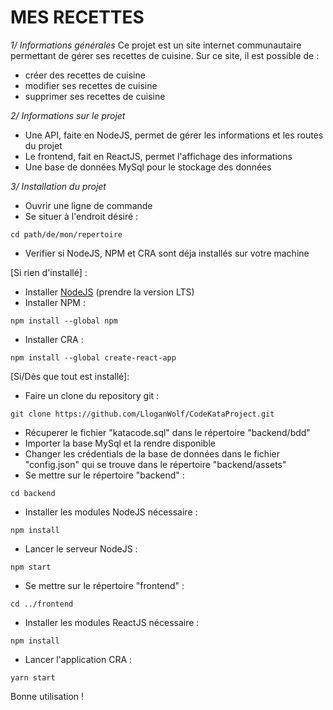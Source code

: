 # MES RECETTES
*1/ Informations générales*
Ce projet est un site internet communautaire permettant de gérer ses recettes de cuisine. Sur ce site, il est possible de :
   - créer des recettes de cuisine
   - modifier ses recettes de cuisine
   - supprimer ses recettes de cuisine

*2/ Informations sur le projet*
   - Une API, faite en NodeJS, permet de gérer les informations et les routes du projet
   - Le frontend, fait en ReactJS, permet l'affichage des informations
   - Une base de données MySql pour le stockage des données

*3/ Installation du projet*
- Ouvrir une ligne de commande
- Se situer à l'endroit désiré :
```
cd path/de/mon/repertoire
```
- Verifier si NodeJS, NPM et CRA sont déja installés sur votre machine

[Si rien d'installé] :
   - Installer [NodeJS](https://nodejs.org/en/) (prendre la version LTS)
   - Installer NPM :
   ```
   npm install --global npm
   ```
   - Installer CRA :
   ```
   npm install --global create-react-app
   ```

[Si/Dès que tout est installé]:
   - Faire un clone du repository git :
   ```
   git clone https://github.com/LloganWolf/CodeKataProject.git
   ```
   - Récuperer le fichier "katacode.sql" dans le répertoire "backend/bdd"
   - Importer la base MySql et la rendre disponible 
   - Changer les crédentials de la base de données dans le fichier "config.json" qui se trouve dans le répertoire "backend/assets"
   - Se mettre sur le répertoire "backend" :
   ```
   cd backend
   ```
   - Installer les modules NodeJS nécessaire :
   ```
   npm install
   ```
   - Lancer le serveur NodeJS : 
   ```
   npm start
   ```
   - Se mettre sur le répertoire "frontend" : 
   ```
   cd ../frontend
   ```
   - Installer les modules ReactJS nécessaire : 
   ```
   npm install
   ```
   - Lancer l'application CRA : 
   ```
   yarn start
   ```

Bonne utilisation !

